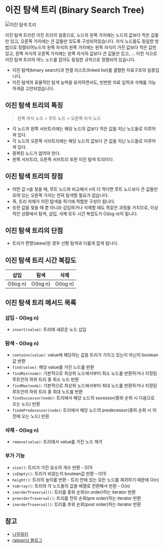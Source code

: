 # 이진 탐색 트리 (Binary Search Tree)

![이진 탐색 트리](https://w.namu.la/s/204df55d3396bfdd795eab116fc6edcb7fa80466099fb4219d91594158158a851f77ddabebbf09bca3873e7ef28c93f173cccfd063a7e436a4b03f5e4e931df63deb3deed94653eb4acacc944ed42f03a845999bd9fb7cac5c99c398f3389db444530a5a30be2570e47aee9619ee8001)

이진 탐색 트리란 이진 트리의 일종으로, 노드의 왼쪽 가지에는 노드의 값보다 작은 값들만 있고, 오른쪽 가지에는 큰 값들만 있도록 구성되어있습니다. 자식 노드들도 동일한 방법으로 정렬되어노드의 왼쪽 자식의 왼쪽 가지에는 왼쪽 자식이 가진 값보다 작은 값만 있고, 왼쪽 자식의 오른쪽 가지에는 왼쪽 자식의 값보다 큰 값들만 있고, ... 이런 식으로 이진 탐색 트리의 어느 노드를 잡아도 동일한 규칙으로 정렬되어 있습니다.

- 이진 탐색(binary search)과 연결 리스트(linked list)를 결합한 자료구조의 일종입니다.
- 이진 탐색의 효율적인 탐색 능력을 유지하면서도, 빈번한 자료 입력과 삭제를 가능하게끔 고안되었습니다.

## 이진 탐색 트리의 특징

> 왼쪽 자식 노드 < 루트 노드 < 오른쪽 자식 노드

- 각 노드의 왼쪽 서브트리에는 해당 노드의 값보다 작은 값을 지닌 노드들로 이루어져 있다.
- 각 노드의 오른쪽 서브트리에는 해당 노드의 값보다 큰 값을 지닌 노드들로 이루어져 있다.
- 중복된 노드가 없어야 한다.
- 왼쪽 서브트리, 오른쪽 서브트리 또한 이진 탐색 트리이다.

## 이진 탐색 트리의 장점

- 어떤 값 n을 찾을 때, 루트 노드와 비교해서 n이 더 작다면 루트 노드보다 큰 값들만 모여 있는 오른쪽 가지는 전혀 탐색할 필요가 없습니다.
- 즉, 트리 자체가 이진 탐색을 하기에 적합한 구성이 됩니다.
- 또한 값을 찾을 때 뿐 아니라 삽입하거나 삭제할 때도 똑같은 과정을 거치므로, 이상적인 상황에서 탐색, 삽입, 삭제 모두 시간 복잡도가 O(log n)이 됩니다.

## 이진 탐색 트리의 단점

- 트리가 편향(skew)된 경우 선형 탐색과 다를게 없게 됩니다.

## 이진 탐색 트리 시간 복잡도

| 삽입     | 탐색     | 삭제     |
| -------- | -------- | -------- |
| O(log n) | O(log n) | O(log n) |

## 이진 탐색 트리 메서드 목록

### 삽입 - O(log n)

- `insert(value)`: 트리에 새로운 노드 삽입

### 탐색 - O(log n)

- `contains(value)`: value에 해당하는 값을 트리가 가지고 있는지 아닌지 boolean값 반환
- `find(value)`: 해당 value를 가진 노드를 반환
- `findMin(node)`: 기본적으로 최상위 노드에서부터 최소 노드를 반환하거나 지정된 루트안의 하위 트리 중 최소 노드 반환
- `findMax(node)`: 기본적으로 최상위 노드에서부터 최대 노드를 반환하거나 지정된 루트안의 하위 트리 중 최대 노드를 반환
- `findSuccessor(node)`: 트리에서 해당 노드의 sucessor(중위 순회 시 다음으로 오는 노드) 반환
- `findePredecessor(node)`: 트리에서 해당 노드의 predecessor(중위 순회 시 이전에 오는 노드) 반환

### 삭제 - O(log n)

- `remove(value)`: 트리에서 value를 가진 노드 제거

### 부가 기능

- `size()`: 트리가 가진 요소의 개수 반환 - O(1)
- `isEmpty()`: 트리가 비었는지 boolean값 반환 - O(1)
- `height()`: 트리의 높이를 반환 - 트리 안에 있는 모든 노드를 재귀하기 때문에 O(n)
- `toArray()`: 트리의 각 노드들의 값을 배열로 전환해서 반환 - O(n)
- `inorderTraversal()`: 트리를 중위 순회(in order)하는 iterator 반환
- `preorderTraversal()`: 트리를 전위 순회(pre order)하는 iterator 반환
- `inorderTraversal()`: 트리를 후위 순회(post order)하는 iterator 반환

## 참고

- [나무위키](<https://namu.wiki/w/%ED%8A%B8%EB%A6%AC(%EA%B7%B8%EB%9E%98%ED%94%84)>)
- [ratsgo님 블로그](https://ratsgo.github.io/data%20structure&algorithm/2017/10/22/bst/)
